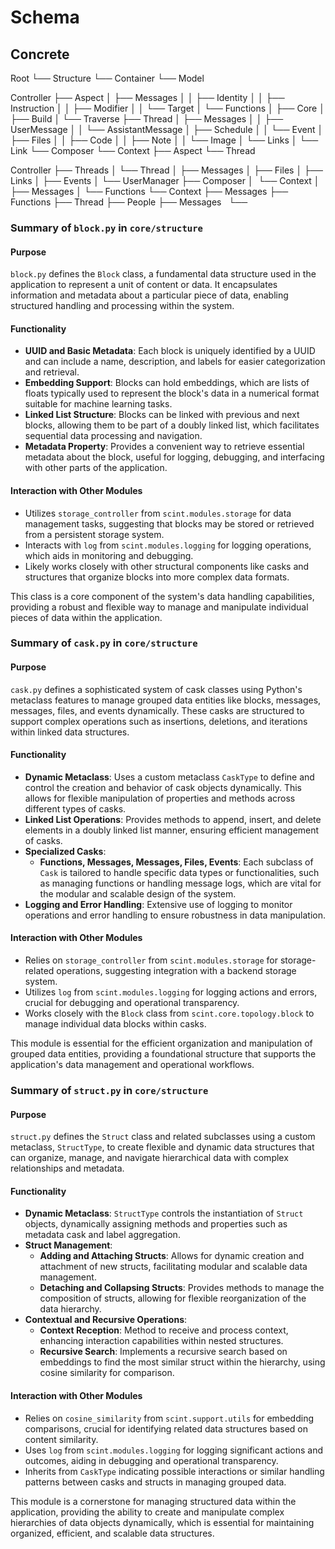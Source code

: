 # Schema

## Concrete

Root
└── Structure
    └── Container
        └── Model

Controller
├── Aspect
│   ├── Messages
│   │   ├── Identity
│   │   ├── Instruction
│   │   ├── Modifier
│   │   └── Target
│   └── Functions
│       ├── Core
│       ├── Build
│       └── Traverse
├── Thread
│   ├── Messages
│   │   ├── UserMessage
│   │   └── AssistantMessage
│   ├── Schedule
│   │   └── Event
│   ├── Files
│   │   ├── Code
│   │   ├── Note
│   │   └── Image
│   └── Links
│       └── Link
└── Composer
    └── Context
        ├── Aspect
        └── Thread

Controller
├── Threads
│   └── Thread
│       ├── Messages
│       ├── Files
│       ├── Links
│       ├── Events
│       └── UserManager
├── Composer
│   └── Context
│       ├── Messages
│       └── Functions
└── Context
    ├── Messages
    ├── Functions
    ├── Thread
    ├── People
    ├── Messages
    └──

 ### Summary of `block.py` in `core/structure`

 #### Purpose
 `block.py` defines the `Block` class, a fundamental data structure used in the application to represent a unit of content or data. It encapsulates information and metadata about a particular piece of data, enabling structured handling and processing within the system.

 #### Functionality
 - **UUID and Basic Metadata**: Each block is uniquely identified by a UUID and can include a name, description, and labels for easier categorization and retrieval.
 - **Embedding Support**: Blocks can hold embeddings, which are lists of floats typically used to represent the block's data in a numerical format suitable for machine learning tasks.
 - **Linked List Structure**: Blocks can be linked with previous and next blocks, allowing them to be part of a doubly linked list, which facilitates sequential data processing and navigation.
 - **Metadata Property**: Provides a convenient way to retrieve essential metadata about the block, useful for logging, debugging, and interfacing with other parts of the application.

 #### Interaction with Other Modules
 - Utilizes `storage_controller` from `scint.modules.storage` for data management tasks, suggesting that blocks may be stored or retrieved from a persistent storage system.
 - Interacts with `log` from `scint.modules.logging` for logging operations, which aids in monitoring and debugging.
 - Likely works closely with other structural components like casks and structures that organize blocks into more complex data formats.

 This class is a core component of the system's data handling capabilities, providing a robust and flexible way to manage and manipulate individual pieces of data within the application.

 ### Summary of `cask.py` in `core/structure`

 #### Purpose
 `cask.py` defines a sophisticated system of cask classes using Python's metaclass features to manage grouped data entities like blocks, messages, messages, files, and events dynamically. These casks are structured to support complex operations such as insertions, deletions, and iterations within linked data structures.

 #### Functionality
 - **Dynamic Metaclass**: Uses a custom metaclass `CaskType` to define and control the creation and behavior of cask objects dynamically. This allows for flexible manipulation of properties and methods across different types of casks.
 - **Linked List Operations**: Provides methods to append, insert, and delete elements in a doubly linked list manner, ensuring efficient management of casks.
 - **Specialized Casks**:
   - **Functions, Messages, Messages, Files, Events**: Each subclass of `Cask` is tailored to handle specific data types or functionalities, such as managing functions or handling message logs, which are vital for the modular and scalable design of the system.
 - **Logging and Error Handling**: Extensive use of logging to monitor operations and error handling to ensure robustness in data manipulation.

 #### Interaction with Other Modules
 - Relies on `storage_controller` from `scint.modules.storage` for storage-related operations, suggesting integration with a backend storage system.
 - Utilizes `log` from `scint.modules.logging` for logging actions and errors, crucial for debugging and operational transparency.
 - Works closely with the `Block` class from `scint.core.topology.block` to manage individual data blocks within casks.

 This module is essential for the efficient organization and manipulation of grouped data entities, providing a foundational structure that supports the application's data management and operational workflows.

 ### Summary of `struct.py` in `core/structure`

 #### Purpose
 `struct.py` defines the `Struct` class and related subclasses using a custom metaclass, `StructType`, to create flexible and dynamic data structures that can organize, manage, and navigate hierarchical data with complex relationships and metadata.

 #### Functionality
 - **Dynamic Metaclass**: `StructType` controls the instantiation of `Struct` objects, dynamically assigning methods and properties such as metadata cask and label aggregation.
 - **Struct Management**:
   - **Adding and Attaching Structs**: Allows for dynamic creation and attachment of new structs, facilitating modular and scalable data management.
   - **Detaching and Collapsing Structs**: Provides methods to manage the composition of structs, allowing for flexible reorganization of the data hierarchy.
 - **Contextual and Recursive Operations**:
   - **Context Reception**: Method to receive and process context, enhancing interaction capabilities within nested structures.
   - **Recursive Search**: Implements a recursive search based on embeddings to find the most similar struct within the hierarchy, using cosine similarity for comparison.

 #### Interaction with Other Modules
 - Relies on `cosine_similarity` from `scint.support.utils` for embedding comparisons, crucial for identifying related data structures based on content similarity.
 - Uses `log` from `scint.modules.logging` for logging significant actions and outcomes, aiding in debugging and operational transparency.
 - Inherits from `CaskType` indicating possible interactions or similar handling patterns between casks and structs in managing grouped data.

 This module is a cornerstone for managing structured data within the application, providing the ability to create and manipulate complex hierarchies of data objects dynamically, which is essential for maintaining organized, efficient, and scalable data structures.
